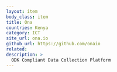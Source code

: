 ```yaml
---
layout: item
body_class: item
title: Ona
countries: Kenya
category: ICT
site_url: ona.io
github_url: https://github.com/onaio
related: 
description: >
  ODK Compliant Data Collection Platform
---
```

